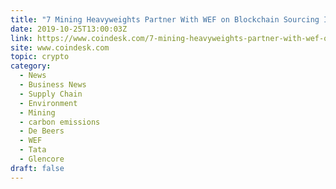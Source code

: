 ```yaml
---
title: "7 Mining Heavyweights Partner With WEF on Blockchain Sourcing Initiative"
date: 2019-10-25T13:00:03Z
link: https://www.coindesk.com/7-mining-heavyweights-partner-with-wef-on-blockchain-sourcing-initiative?utm_medium=RSS&utm_source=hune
site: www.coindesk.com
topic: crypto
category:
  - News
  - Business News
  - Supply Chain
  - Environment
  - Mining
  - carbon emissions
  - De Beers
  - WEF
  - Tata
  - Glencore
draft: false
---
```

